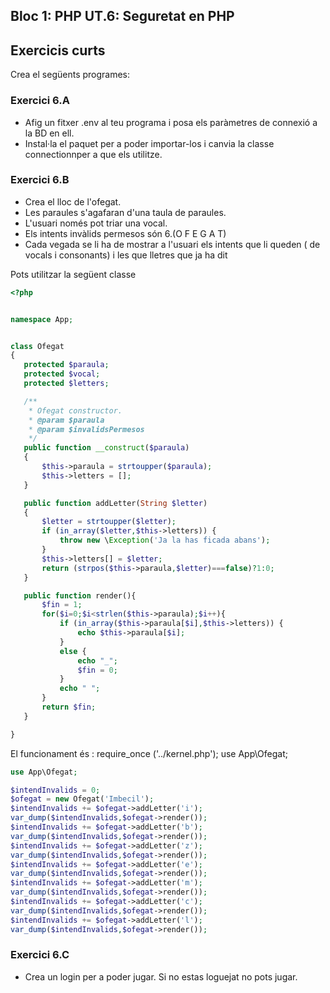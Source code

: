 ## Bloc 1: PHP UT.6: Seguretat en PHP

## Exercicis curts

Crea el següents programes:

### Exercici 6.A 

* Afig un fitxer .env al teu programa i posa els paràmetres de connexió a la BD en ell. 
* Instal·la el paquet per a poder importar-los i canvia la classe connectionnper a que els utilitze.

### Exercici 6.B    

* Crea el lloc de l'ofegat.
* Les paraules s'agafaran d'una taula de paraules.
* L'usuari només pot triar una vocal.
* Els intents invàlids permesos són 6.(O F E G A T) 
* Cada vegada se li ha de mostrar a l'usuari els intents que li queden ( de vocals i consonants) i les que lletres que ja ha dit

Pots utilitzar la següent classe

 ```php
<?php


namespace App;


class Ofegat
{
    protected $paraula;
    protected $vocal;
    protected $letters;

    /**
     * Ofegat constructor.
     * @param $paraula
     * @param $invalidsPermesos
     */
    public function __construct($paraula)
    {
        $this->paraula = strtoupper($paraula);
        $this->letters = [];
    }

    public function addLetter(String $letter)
    {
        $letter = strtoupper($letter);
        if (in_array($letter,$this->letters)) {
            throw new \Exception('Ja la has ficada abans');
        }
        $this->letters[] = $letter;
        return (strpos($this->paraula,$letter)===false)?1:0;
    }

    public function render(){
        $fin = 1;
        for($i=0;$i<strlen($this->paraula);$i++){
            if (in_array($this->paraula[$i],$this->letters)) {
                echo $this->paraula[$i];
            }
            else {
                echo "_";
                $fin = 0;
            }
            echo " ";
        }
        return $fin;
    }

}
 ```
 
 El funcionament és :
 require_once ('../kernel.php');
use App\Ofegat;

```php
use App\Ofegat;

$intendInvalids = 0;
$ofegat = new Ofegat('Imbecil');
$intendInvalids += $ofegat->addLetter('i');
var_dump($intendInvalids,$ofegat->render());
$intendInvalids += $ofegat->addLetter('b');
var_dump($intendInvalids,$ofegat->render());
$intendInvalids += $ofegat->addLetter('z');
var_dump($intendInvalids,$ofegat->render());
$intendInvalids += $ofegat->addLetter('e');
var_dump($intendInvalids,$ofegat->render());
$intendInvalids += $ofegat->addLetter('m');
var_dump($intendInvalids,$ofegat->render());
$intendInvalids += $ofegat->addLetter('c');
var_dump($intendInvalids,$ofegat->render());
$intendInvalids += $ofegat->addLetter('l');
var_dump($intendInvalids,$ofegat->render());
```
 

### Exercici 6.C

* Crea un login per a poder jugar. Si no estas loguejat no pots jugar.

